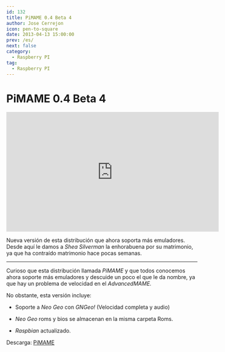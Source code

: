 ```yaml
---
id: 132
title: PiMAME 0.4 Beta 4
author: Jose Cerrejon
icon: pen-to-square
date: 2013-04-13 15:00:00
prev: /es/
next: false
category:
  - Raspberry PI
tag:
  - Raspberry PI
---
```


# PiMAME 0.4 Beta 4

<iframe width="560" height="315" src="http://www.youtube.com/embed/xyj-a1OqA-w" frameborder="0" allowfullscreen></iframe>

Nueva versión de esta distribución que ahora soporta más emuladores. Desde aquí le damos a *Shea Silverman* la enhorabuena por su matrimonio, ya que ha contraído matrimonio hace pocas semanas.

- - -
Curioso que esta distribución llamada *PiMAME* y que todos conocemos ahora soporte más emuladores y descuide un poco el que le da nombre, ya que hay un problema de velocidad en el *AdvancedMAME.*

No obstante, esta versión incluye:

* Soporte a *Neo Geo* con *GNGeo!* (Velocidad completa y audio)

* *Neo Geo* roms y bios se almacenan en la misma carpeta Roms.

* *Raspbian* actualizado.

Descarga: [PiMAME](http://blog.sheasilverman.com/pimame-raspberry-pi-os-download/)